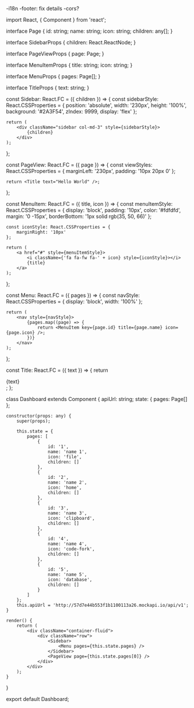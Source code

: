 -i18n
-footer: fix details
-cors?

import React, { Component } from 'react';

interface Page {
    id: string;
    name: string;
    icon: string;
    children: any[];
}

interface SidebarProps {
    children: React.ReactNode;
}

interface PageViewProps {
    page: Page;
}

interface MenuItemProps {
    title: string;
    icon: string;
}

interface MenuProps {
    pages: Page[];
}

interface TitleProps {
    text: string;
}

const Sidebar: React.FC<SidebarProps> = ({ children }) => {
    const sidebarStyle: React.CSSProperties = {
        position: 'absolute',
        width: '230px',
        height: '100%',
        background: '#2A3F54',
        zIndex: 9999,
        display: 'flex'
    };

    return (
        <div className="sidebar col-md-3" style={sidebarStyle}>
            {children}
        </div>
    );
};

const PageView: React.FC<PageViewProps> = ({ page }) => {
    const viewStyles: React.CSSProperties = {
        marginLeft: '230px',
        padding: '10px 20px 0'
    };

    return <Title text="Hello World" />;
};

const MenuItem: React.FC<MenuItemProps> = ({ title, icon }) => {
    const menuItemStyle: React.CSSProperties = {
        display: 'block',
        padding: '10px',
        color: '#fdfdfd',
        margin: '0 -15px',
        borderBottom: '1px solid rgb(35, 50, 66)'
    };

    const iconStyle: React.CSSProperties = {
        marginRight: '10px'
    };

    return (
        <a href="#" style={menuItemStyle}>
            <i className={'fa fa-fw fa-' + icon} style={iconStyle}></i>
            {title}
        </a>
    );
};

const Menu: React.FC<MenuProps> = ({ pages }) => {
    const navStyle: React.CSSProperties = {
        display: 'block',
        width: '100%'
    };

    return (
        <nav style={navStyle}>
            {pages.map((page) => {
                return <MenuItem key={page.id} title={page.name} icon={page.icon} />;
            })}
        </nav>
    );
};

const Title: React.FC<TitleProps> = ({ text }) => {
    return <div className="text-center page-header">{text}</div>;
};

class Dashboard extends Component {
    apiUrl: string;
    state: { pages: Page[] };

    constructor(props: any) {
        super(props);

        this.state = {
            pages: [
                {
                    id: '1',
                    name: 'name 1',
                    icon: 'file',
                    children: []
                },
                {
                    id: '2',
                    name: 'name 2',
                    icon: 'home',
                    children: []
                },
                {
                    id: '3',
                    name: 'name 3',
                    icon: 'clipboard',
                    children: []
                },
                {
                    id: '4',
                    name: 'name 4',
                    icon: 'code-fork',
                    children: []
                },
                {
                    id: '5',
                    name: 'name 5',
                    icon: 'database',
                    children: []
                }
            ]
        };
        this.apiUrl = 'http://57d7e44b553f1b1100113a26.mockapi.io/api/v1';
    }

    render() {
        return (
            <div className="container-fluid">
                <div className="row">
                    <Sidebar>
                        <Menu pages={this.state.pages} />
                    </Sidebar>
                    <PageView page={this.state.pages[0]} />
                </div>
            </div>
        );
    }
}

export default Dashboard;
